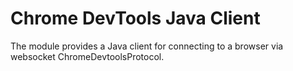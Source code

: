 # Chrome DevTools Java Client

The module provides a Java client for connecting to a browser via websocket ChromeDevtoolsProtocol.